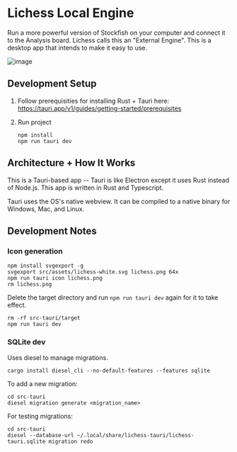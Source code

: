 # Lichess Local Engine

Run a more powerful version of Stockfish on your computer and connect it to the Analysis board. Lichess calls this an "External Engine". This is a desktop app that intends to make it easy to use.

![image](https://user-images.githubusercontent.com/271432/211694424-b8d955be-3275-4637-a4d4-5b1397f42c53.png)


## Development Setup

1. Follow prerequisities for installing Rust + Tauri here: https://tauri.app/v1/guides/getting-started/prerequisites

2. Run project

   ```
   npm install
   npm run tauri dev
   ```

## Architecture + How It Works

This is a Tauri-based app -- Tauri is like Electron except it uses Rust instead of Node.js. This app is written in Rust and Typescript.

Tauri uses the OS's native webview. It can be compiled to a native binary for Windows, Mac, and Linux.

## Development Notes

### Icon generation

```
npm install svgexport -g
svgexport src/assets/lichess-white.svg lichess.png 64x
npm run tauri icon lichess.png
rm lichess.png
```

Delete the target directory and run `npm run tauri dev` again for it to take effect.

```
rm -rf src-tauri/target
npm run tauri dev
```

### SQLite dev

Uses diesel to manage migrations.

```
cargo install diesel_cli --no-default-features --features sqlite
```

To add a new migration:

```
cd src-tauri
diesel migration generate <migration_name>
```

For testing migrations:

```
cd src-tauri
diesel --database-url ~/.local/share/lichess-tauri/lichess-tauri.sqlite migration redo
```
